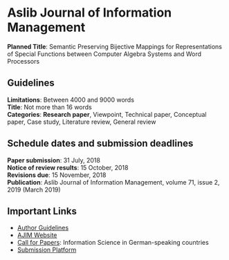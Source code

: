 # Aslib Journal of Information Management

**Planned Title**: Semantic Preserving Bijective Mappings for Representations of Special Functions between Computer Algebra Systems and Word Processors

## Guidelines

**Limitations**: Between 4000 and 9000 words  
**Title**: Not more than 16 words  
**Categories**: **Research paper**, Viewpoint, Technical paper, Conceptual paper, Case study, Literature review, General review

## Schedule dates and submission deadlines

**Paper submission**: 31 July, 2018  
**Notice of review results**: 15 October, 2018  
**Revisions due**: 15 November, 2018  
**Publication**: Aslib Journal of Information Management, volume 71, issue 2, 2019 (March 2019)

## Important Links
  - [Author Guidelines](http://www.emeraldgrouppublishing.com/products/journals/author_guidelines.htm?id=ajim)
  - [AJIM Website](http://www.emeraldgrouppublishing.com/products/journals/author_guidelines.htm?id=AJIM)
  - [Call for Papers](http://www.emeraldgrouppublishing.com/products/journals/call_for_papers.htm?id=7803): Information Science in German-speaking countries
  - [Submission Platform](https://mc.manuscriptcentral.com/ajoim)
